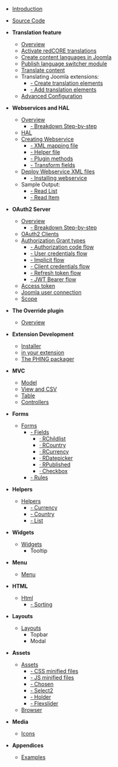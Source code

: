 - [Introduction](chapters/introduction.md)
- [Source Code](https://github.com/redCOMPONENT-COM/redCORE/)
- **Translation feature**
    - [Overview](chapters/translation/overview.md)
    - [Activate redCORE translations](chapters/translation/activate.md)
    - [Create content languages in Joomla](chapters/translation/joomla-content-language.md)
    - [Publish language switcher module](chapters/translation/language-switcher.md)
    - [Translate content](chapters/translation/translate-content.md)
	- Translating Joomla extensions:
    	- [- Create translation elements](chapters/translation/create-elements.md)
    	- [- Add translation elements](chapters/translation/add-elements.md)
	- [Advanced Configuration](chapters/translation/advanced-configuration.md)
- **Webservices and HAL**
	- [Overview](chapters/webservices/overview.md)
		- [- Breakdown Step-by-step](chapters/webservices/breakdown.md)
	- [HAL](chapters/webservices/hal.md)
	- [Creating Webservice](chapters/webservices/creating_webservice.md)
		- [- XML mapping file](chapters/webservices/xml_file.md)
		- [- Helper file](chapters/webservices/helper_file.md)
		- [- Plugin methods](chapters/webservices/plugin_methods.md)
		- [- Transform fields](chapters/webservices/transform.md)
	- [Deploy Webservice XML files](chapters/webservices/deploy.md)
		- [- Installing webservice](chapters/webservices/installation.md)
	- Sample Output:
		- [- Read List](chapters/webservices/output_read_list.md)
		- [- Read Item](chapters/webservices/output_read_item.md)
- **OAuth2 Server**
	- [Overview](chapters/oauth2/overview.md)
		- [- Breakdown Step-by-step](chapters/oauth2/breakdown.md)
	- [OAuth2 Clients](chapters/oauth2/clients.md)
	- [Authorization Grant types](chapters/oauth2/grant_types.md)
		- [- Authorization code flow](chapters/oauth2/grant_type_authorization_code.md)
		- [- User credentials flow](chapters/oauth2/grant_type_password.md)
		- [- Implicit flow](chapters/oauth2/grant_type_implicit.md)
		- [- Client credentials flow](chapters/oauth2/grant_type_client_credentials.md)
		- [- Refresh token flow](chapters/oauth2/grant_type_refresh_token.md)
		- [- JWT Bearer flow](chapters/oauth2/grant_type_jwt_bearer.md)
	- [Access token](chapters/oauth2/token.md)
	- [Joomla user connection](chapters/oauth2/joomla_user_connection.md)
	- [Scope](chapters/oauth2/scope.md)
- **The Override plugin**
    - [Overview](chapters/mvcoverride/overview.md)
- **Extension Development**
    - [Installer](chapters/Installer.md)
    - [in your extension](chapters/add-to-your-extension.md)
    - [The PHING packager](chapters/phing.md)
- **MVC**
    - [Model](chapters/Model.md)
    - [View and CSV](chapters/View.md)
    - [Table](chapters/Table.md)
    - [Controllers](chapters/Controllers.md)
- **Forms**
    - [Forms](chapters/Forms.md)
       - [- Fields](chapters/Fields.md)
          - [· RChildlist](chapters/RChildlist.md)
          - [· RCountry](chapters/RCountry.md)
          - [· RCurrency](chapters/RCurrency.md)
          - [· RDatepicker](chapters/RDatepicker.md)
          - [· RPublished](chapters/RPublished.md)
          - [· Checkbox](chapters/Checkbox.md)
       - [- Rules](chapters/Rules.md)
- **Helpers**
    - [Helpers](chapters/Helpers.md)
       - [- Currency](chapters/Currency.md)
       - [- Country](chapters/Country.md)
       - [- List](chapters/List.md)
- **Widgets**
    - [Widgets](chapters/Widgets.md)
       - Tooltip
- **Menu**
    - [Menu](chapters/Menu.md)
- **HTML**
    - [Html](chapters/Html.md)
       - [- Sorting](chapters/Sorting.md)
- **Layouts**
    - [Layouts](chapters/Layouts.md)
       - Topbar
       - Modal
- **Assets**
    - [Assets](chapters/Assets.md)
       - [- CSS minified files](chapters/Css-minified-files.md)
       - [- JS minified files](chapters/JS-minified-files.md)
       - [- Chosen](chapters/Chosen.md)
       - [- Select2](chapters/Select2.md)
       - [- Holder](chapters/Holder.md)
       - [- Flexslider](chapters/Flexslider.md)
    - [Browser](chapters/Browser.md)
- **Media**
    - [Icons](chapters/Icons.md)

- **Appendices**
    - [Examples](appendices/examples.md)